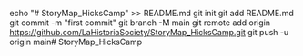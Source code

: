 echo "# StoryMap_HicksCamp" >> README.md
git init
git add README.md
git commit -m "first commit"
git branch -M main
git remote add origin https://github.com/LaHistoriaSociety/StoryMap_HicksCamp.git
git push -u origin main# StoryMap_HicksCamp
